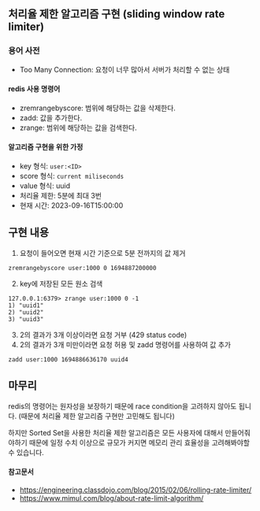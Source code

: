 ## 처리율 제한 알고리즘 구현 (sliding window rate limiter)

### 용어 사전
- Too Many Connection: 요청이 너무 많아서 서버가 처리할 수 없는 상태

#### redis 사용 명령어
- zremrangebyscore: 범위에 해당하는 값을 삭제한다.
- zadd: 값을 추가한다.
- zrange: 범위에 해당하는 값을 검색한다.

#### 알고리즘 구현을 위한 가정
- key 형식: `user:<ID>`
- score 형식: `current miliseconds`
- value 형식: uuid
- 처리율 제한: 5분에 최대 3번
- 현재 시간: 2023-09-16T15:00:00

## 구현 내용
1. 요청이 들어오면 현재 시간 기준으로 5분 전까지의 값 제거
```
zremrangebyscore user:1000 0 1694887200000
```

2. key에 저장된 모든 원소 검색
```
127.0.0.1:6379> zrange user:1000 0 -1
1) "uuid1"
2) "uuid2"
3) "uuid3"
```

3. 2의 결과가 3개 이상이라면 요청 거부 (429 status code)
4. 2의 결과가 3개 미만이라면 요청 허용 및 zadd 명령어를 사용하여 값 추가
```
zadd user:1000 1694886636170 uuid4
```

## 마무리
redis의 명령어는 원자성을 보장하기 때문에 race condition을 고려하지 않아도 됩니다.
(때문에 처리율 제한 알고리즘 구현만 고민해도 됩니다)

하지만 Sorted Set을 사용한 처리율 제한 알고리즘은 모든 사용자에 대해서 만들어줘야하기 때문에 일정 수치 이상으로 규모가 커지면 메모리 관리 효율성을 고려해봐야할 수 있습니다.

#### 참고문서
- https://engineering.classdojo.com/blog/2015/02/06/rolling-rate-limiter/
- https://www.mimul.com/blog/about-rate-limit-algorithm/
